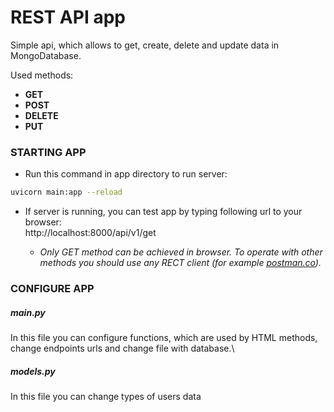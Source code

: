 <h1>REST API app</h1>

Simple api, which allows to get, create, delete and update data in MongoDatabase.

Used methods:

- **GET**
- **POST**
- **DELETE**
- **PUT**


<h3>STARTING APP</h3>

- Run this command in app directory to run server:
```bash
uvicorn main:app --reload
```
- If server is running, you can test app by typing following url to your browser:\
http://localhost:8000/api/v1/get

    - *Only GET method can be achieved in browser. To operate with other methods you should use any RECT client (for example [postman.co](postman.co)).*
<h3>CONFIGURE APP</h3>
<h5>main.py</h5>
In this file you can configure functions, which are used by HTML methods, change endpoints urls and change file with database.\
<h5>models.py</h5>
In this file you can change types of users data
